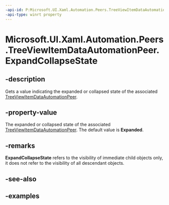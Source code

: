 ```yaml
---
-api-id: P:Microsoft.UI.Xaml.Automation.Peers.TreeViewItemDataAutomationPeer.ExpandCollapseState
-api-type: winrt property
---
```


# Microsoft.UI.Xaml.Automation.Peers.TreeViewItemDataAutomationPeer.ExpandCollapseState

## -description

Gets a value indicating the expanded or collapsed state of the associated [TreeViewItemDataAutomationPeer](treeviewitemdataautomationpeer.md).

## -property-value

The expanded or collapsed state of the associated [TreeViewItemDataAutomationPeer](treeviewitemdataautomationpeer.md). The default value is **Expanded**.

## -remarks

**ExpandCollapseState** refers to the visibility of immediate child objects only, it does not refer to the visibility of all descendant objects.  

## -see-also

## -examples
